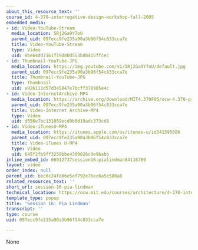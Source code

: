 ```yaml
---
about_this_resource_text: ''
course_id: 4-370-interrogative-design-workshop-fall-2005
embedded_media:
- id: Video-YouTube-Stream
  media_location: 5Rj2Ga9Y7oU
  parent_uid: 097ecc9fe235a90a3b96f54c833cca7e
  title: Video-YouTube-Stream
  type: Video
  uid: 8be64dd7161f19d80d553bd8415ffcec
- id: Thumbnail-YouTube-JPG
  media_location: https://img.youtube.com/vi/5Rj2Ga9Y7oU/default.jpg
  parent_uid: 097ecc9fe235a90a3b96f54c833cca7e
  title: Thumbnail-YouTube-JPG
  type: Thumbnail
  uid: a926111d57d345847e7bcff378905e4c
- id: Video-InternetArchive-MP4
  media_location: https://archive.org/download/MIT4.370F05/ocw-4.370-pia_lindman-07nov2005-220k.mp4
  parent_uid: 097ecc9fe235a90a3b96f54c833cca7e
  title: Video-Internet Archive-MP4
  type: Video
  uid: d556e7bc131059ecd9b0d19adc373cd8
- id: Video-iTunesU-MP4
  media_location: https://itunes.apple.com/us/itunes-u/id341595686
  parent_uid: 097ecc9fe235a90a3b96f54c833cca7e
  title: Video-iTunes U-MP4
  type: Video
  uid: 645f2fb9ff3259bbe4309826c9e96abb
inline_embed_id: 66912737session16:pialindman84116789
layout: video
order_index: null
parent_uid: bbc6c24fd86e5ef792e76ec6a5e580a8
related_resources_text: ''
short_url: session-16-pia-lindman
technical_location: https://ocw.mit.edu/courses/architecture/4-370-interrogative-design-workshop-fall-2005/lecture-notes/session-16-pia-lindman
template_type: popup
title: 'Session 16: Pia Lindman'
transcript: ''
type: course
uid: 097ecc9fe235a90a3b96f54c833cca7e

---
```

None